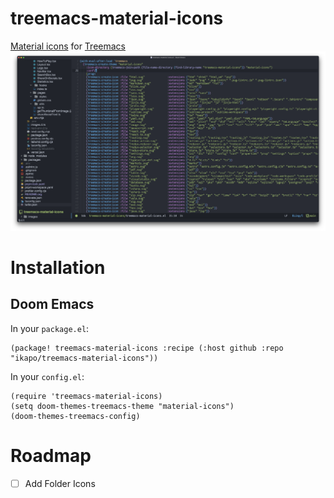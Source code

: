 # treemacs-material-icons
[Material icons](https://github.com/PKief/vscode-material-icon-theme) for [Treemacs](https://github.com/Alexander-Miller/treemacs)
![Treemacs material icons screenshot](https://github.com/ikapo/treemacs-material-icons/blob/main/screenshot.png?raw=true)
# Installation
## Doom Emacs
In your `package.el`:
```elisp
(package! treemacs-material-icons :recipe (:host github :repo "ikapo/treemacs-material-icons"))
```

In your `config.el`:
```elisp
(require 'treemacs-material-icons)
(setq doom-themes-treemacs-theme "material-icons")
(doom-themes-treemacs-config)
```

# Roadmap
  * [ ] Add Folder Icons
